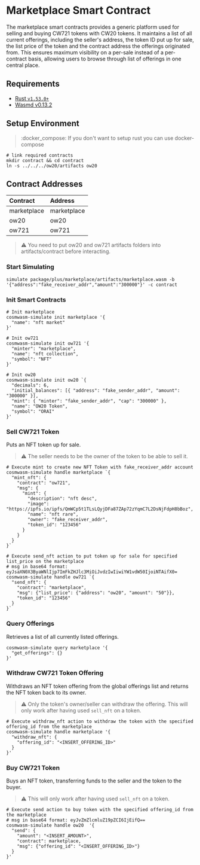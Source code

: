 # Marketplace Smart Contract

The marketplace smart contracts provides a generic platform used for selling and buying CW721 tokens with CW20 tokens. It maintains a list of all current offerings, including the seller's address, the token ID put up for sale, the list price of the token and the contract address the offerings originated from. This ensures maximum visibility on a per-sale instead of a per-contract basis, allowing users to browse through list of offerings in one central place.

## Requirements

- [Rust `v1.53.0+`](https://rustup.rs/)
- [Wasmd v0.13.2](https://github.com/CosmWasm/wasmd/tree/v0.11.1)

## Setup Environment

> :docker_compose: If you don't want to setup rust you can use docker-compose

```shell
# link required contracts
mkdir contract && cd contract
ln -s ../../../ow20/artifacts ow20
```

## Contract Addresses

| Contract    | Address     |
| :---------- | :---------- |
| marketplace | marketplace |
| ow20        | ow20        |
| ow721       | ow721       |

> :warning: You need to put ow20 and ow721 artifacts folders into artifacts/contract before interacting.

### Start Simulating

`simulate package/plus/marketplace/artifacts/marketplace.wasm -b '{"address":"fake_receiver_addr","amount":"300000"}' -c contract`

### Init Smart Contracts

```shell
# Init marketplace
cosmwasm-simulate init marketplace '{
  "name": "nft market"
}'

# Init ow721
cosmwasm-simulate init ow721 '{
  "minter": "marketplace",
  "name": "nft collection",
  "symbol": "NFT"
}'

# Init ow20
cosmwasm-simulate init ow20 `{
  "decimals": 6,
  "initial_balances": [{ "address": "fake_sender_addr", "amount": "300000" }],
  "mint": { "minter": "fake_sender_addr", "cap": "300000" },
  "name": "OW20 Token",
  "symbol": "ORAI"
}'

```

### Sell CW721 Token

Puts an NFT token up for sale.

> :warning: The seller needs to be the owner of the token to be able to sell it.

```shell
# Execute mint to create new NFT Token with fake_receiver_addr account
cosmwasm-simulate handle marketplace `{
  "mint_nft": {
    "contract": "ow721",
    "msg": {
      "mint": {
        "description": "nft desc",
        "image": "https://ipfs.io/ipfs/QmWCp5t1TLsLQyjDFa87ZAp72zYqmC7L2DsNjFdpH8bBoz",
        "name": "nft rare",
        "owner": "fake_receiver_addr",
        "token_id": "123456"
      }
    }
  }
}`

# Execute send_nft action to put token up for sale for specified list_price on the marketplace
# msg in base64 format: eyJsaXN0X3ByaWNlIjp7ImFkZHJlc3MiOiJvdzIwIiwiYW1vdW50IjoiNTAifX0=
cosmwasm-simulate handle ow721 `{
  "send_nft": {
    "contract": "marketplace",
    "msg": {"list_price": {"address": "ow20", "amount": "50"}},
    "token_id": "123456"
  }
}`

```

### Query Offerings

Retrieves a list of all currently listed offerings.

```shell
cosmwasm-simulate query marketplace '{
  "get_offerings": {}
}'
```

### Withdraw CW721 Token Offering

Withdraws an NFT token offering from the global offerings list and returns the NFT token back to its owner.

> :warning: Only the token's owner/seller can withdraw the offering. This will only work after having used `sell_nft` on a token.

```shell
# Execute withdraw_nft action to withdraw the token with the specified offering_id from the marketplace
cosmwasm-simulate handle marketplace '{
  "withdraw_nft": {
    "offering_id": "<INSERT_OFFERING_ID>"
  }
}'
```

### Buy CW721 Token

Buys an NFT token, transferring funds to the seller and the token to the buyer.

> :warning: This will only work after having used `sell_nft` on a token.

```shell
# Execute send action to buy token with the specified offering_id from the marketplace
# msg in base64 format: eyJvZmZlcmluZ19pZCI6IjEifQ==
cosmwasm-simulate handle ow20  '{
  "send": {
    "amount": "<INSERT_AMOUNT>",
    "contract": marketplace,
    "msg": {"offering_id": "<INSERT_OFFERING_ID>"}
  }
}'

```
